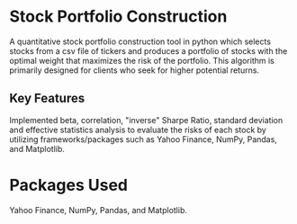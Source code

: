 # Stock Portfolio Construction

A quantitative stock portfolio construction tool in python which selects stocks from a csv file of tickers and produces a portfolio of stocks with the optimal weight that maximizes the risk of the portfolio. This algorithm is primarily designed for clients who seek for higher potential returns.

## Key Features
Implemented beta, correlation, "inverse" Sharpe Ratio, standard deviation and effective statistics analysis to evaluate the risks of each stock by utilizing frameworks/packages such as Yahoo Finance, NumPy, Pandas, and Matplotlib.

# Packages Used
Yahoo Finance, NumPy, Pandas, and Matplotlib.
